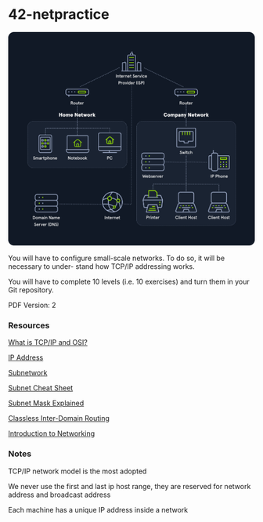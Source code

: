 # 42-netpractice

![Network Overview](./.github/net_overview.png "Network Overview")

You will have to configure small-scale networks. To do so, it will be necessary to under-
stand how TCP/IP addressing works.

You will have to complete 10 levels (i.e. 10 exercises) and turn them in your Git
repository.

PDF Version: 2

### Resources

[What is TCP/IP and OSI?](https://www.youtube.com/watch?v=CRdL1PcherM&ab_channel=NetworkChuck)

[IP Address](https://en.wikipedia.org/wiki/IP_address)

[Subnetwork](https://en.wikipedia.org/wiki/Subnetwork)

[Subnet Cheat Sheet](https://www.aelius.com/njh/subnet_sheet.html)

[Subnet Mask Explained](https://www.youtube.com/watch?v=s_Ntt6eTn94)

[Classless Inter-Domain Routing](https://en.wikipedia.org/wiki/Classless_Inter-Domain_Routing)

[Introduction to Networking](https://academy.hackthebox.com/course/preview/introduction-to-networking)

### Notes

TCP/IP network model is the most adopted

We never use the first and last ip host range, they are reserved for network address and broadcast address

Each machine has a unique IP address inside a network
